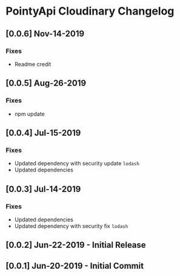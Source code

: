 # PointyApi Cloudinary Changelog

## [0.0.6] Nov-14-2019

### Fixes
- Readme credit

## [0.0.5] Aug-26-2019

### Fixes
- npm update

## [0.0.4] Jul-15-2019

### Fixes
- Updated dependency with security update `lodash`
- Updated dependencies

## [0.0.3] Jul-14-2019

### Fixes
- Updated dependencies
- Updated dependency with security fix `lodash`

## [0.0.2] Jun-22-2019 - Initial Release

## [0.0.1] Jun-20-2019 - Initial Commit

